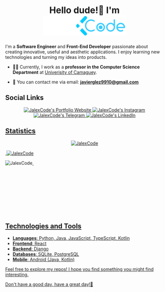 # <div align="center">Hello dude!👋 I'm </div><div align="center"><img src="https://github.com/JalexCode/JalexCode/blob/main/jalex.png?raw=true" alt="JalexCode logo" style="height: 4rem"/></div>

I'm a **Software Engineer** and **Front-End Developer** passionate about creating innovative, useful and aesthetic applications. I enjoy learning new technologies and turning my ideas into products.

- 👨‍🏫 Currently, I work as a **professor in the Computer Science Department** at [Univerisity of Camaguey](https://www.reduc.edu.cu).

- 📧 You can contact me via email: **javierglez9910@gmail.com**

## Social Links

<p align="center">
  <a href="https://jalexcode.github.io/">
    <img src="https://img.shields.io/badge/Website-indigo?style=flat&logo=github" alt="JalexCode's Portfolio Website" style="height: 2rem"/>
  </a>
  <a href="https://www.instagram.com/jalexoasismusic/">
    <img src="https://img.shields.io/badge/-Instagram-DC143C?logo=instagram&logoColor=white&style=flat" alt="JalexCode's Instagram" style="height: 2rem"/>
  </a>
  <a href="https://t.me/jalexcode">
    <img src="https://img.shields.io/badge/-Telegram-4682B4?logo=telegram&logoColor=white&style=flat" alt="JalexCode's Telegram" style="height: 2rem"/>
  </a>
    <a href="https://www.linkedin.com/in/javier-alejandro-gonz%C3%A1lez-casellas-050882181/">
    <img src="https://img.shields.io/badge/-LinkedIn-191970?logo=linkedin&logoColor=white&style=flat" alt="JalexCode's LinkedIn" style="height: 2rem"/>
<!--   </a>
    <a href="">
    <img src="https://img.shields.io/badge/-blue?label=My%20Website&logo=mail&style=social" alt="Personal website" style="height: 2rem"/>
  </a> -->
</p>

## Statistics

<picture style="display: flex; felx-direction: row; justify-content: center">
    <img src="https://github-readme-stats.vercel.app/api/top-langs/?username=JalexCode&layout=pie" alt="JalexCode"/>
</picture>

<p>
  &nbsp;<img align="center" src="https://github-readme-stats.vercel.app/api?username=JalexCode&show_icons=true" alt="JalexCode" />
</p>

<p>
  &nbsp;<img align="left" src="https://github-readme-streak-stats.herokuapp.com/?user=JalexCode" alt="JalexCode" />
</p>

<br><br><br><br><br><br><br><br>
## Technologies and Tools

- **Languages**: Python, Java, JavaScript, TypeScript, Kotlin
- **Frontend**: React
- **Backend**: Django
- **Databases**: SQLite, PostgreSQL
- **Mobile**: Android (Java, Kotlin)

Feel free to explore my repos! I hope you find something you might find interesting.

Don't have a good day, have a great day!🙌
